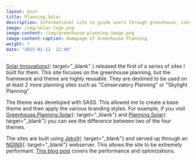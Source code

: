 ```yaml
---
layout: post
title: Planning.Solar
description: Informational site to guide users through greenhouse, conservatory, etc.., purchases and builds
image: /img/solar-logo.png
image-content: /img/greenhouse-planning-image.png
image-content-caption: Homepage of Greenhouse Planning
weight: 7
date: "2015-01-12  12:40"
---
```



[Solar Innovations](https://solarinnovations.com/press-feed/greenhouse-planning-with-the-experts-at-solar-innovations/){: target="_blank" } released the first of a series of sites I built for them. This site focuses on the greenhouse planning, but the framework and theme are highly reusable. They are destined to be used on at least 2 more planning sites such as "Conservatory Planning" or "Skylight Planning". 

The theme was developed with SASS. This allowed me to create a base theme and then apply the various branding styles. For example, if you visit [Greenhouse.Planning.Solar](https://greenhouse.planning.solar){: target="_blank"} and [Planning.Solar](https://planning.solar){: target="_blank"} you can see the difference between two of the four themes.

The sites are built using [Jekyll](https://jekyllrb.com/){: target="_blank"} and served up through an [NGINX](http://nginx.org/){: target="_blank"} webserver. This allows the site to be extremely performant. [This blog post](/blog/2018/01/31/highly-optimized-ssg-website.html) covers the performance and optimizations.



